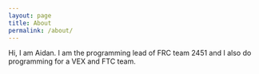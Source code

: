 ```yaml
---
layout: page
title: About
permalink: /about/
---
```


Hi, I am Aidan. I am the programming lead of FRC team 2451 and I also do programming for a VEX and FTC team.
